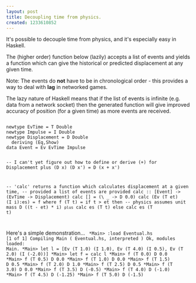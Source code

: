 ```yaml
--- 
layout: post
title: Decoupling time from physics.
created: 1233610852
---
```

It's possible to decouple time from physics, and it's especially easy in Haskell.

The (higher order) function below (lazily) accepts a list of events and yields a function which can give the historical or predicted displacement at any given time.

Note: The events do <strong>not</strong> have to be in chronological order - this provides a way to deal with <strong>lag</strong> in networked games.

The lazy nature of Haskell means that if the list of events is infinite (e.g. data from a network socket) then the generated function will give improved accuracy of position (for a given time) as more events are received.  

<code type='haskell'>
newtype EvTime = T Double
newtype Impulse = I Double
newtype Displacement = D Double
  deriving (Eq,Show)
data Event = Ev EvTime Impulse

-- I can't yet figure out how to define or derive (+) for Displacement
plus (D x) (D x') = D (x + x')

-- 'calc' returns a function which calculates displacement at a given time,
-- provided a list of events are provided
calc :: [Event] -> (EvTime -> Displacement)
calc [] = (\ _ -> D 0.0) 
calc (Ev (T et) (I i):es) = f
  where
    f (T t) = if t > et
                then -- physics assumes unit mass
                  D ((t - et) * i) `plus` calc es (T t)
                else
                  calc es (T t)


</code>


Here's a simple demonstration...
<code>
*Main> :load Eventual.hs
[1 of 1] Compiling Main             ( Eventual.hs, interpreted )
Ok, modules loaded: Main.
*Main> let l = [Ev (T 1.0) (I 1.0), Ev (T 4.0) (I 0.5), Ev (T 2.0) (I (-2.0))]
*Main> let f = calc l
*Main> f (T 0.0)
D 0.0
*Main> f (T 0.5)
D 0.0
*Main> f (T 1.0)
D 0.0
*Main> f (T 1.5)
D 0.5
*Main> f (T 2.0)
D 1.0
*Main> f (T 2.5)
D 0.5
*Main> f (T 3.0)
D 0.0
*Main> f (T 3.5)
D (-0.5)
*Main> f (T 4.0)
D (-1.0)
*Main> f (T 4.5)
D (-1.25)
*Main> f (T 5.0)
D (-1.5)


</code>
